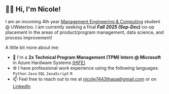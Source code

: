 ## 👋🏼 Hi, I'm Nicole!
I am an incoming 4th year [Management Engineering & Computing](https://uwaterloo.ca/future-students/programs/management-engineering) student @ UWaterloo. I am currently seeking a final ***Fall 2025 (Sep-Dec)*** co-op placement in the areas of product/program management, data science, and process improvement!

A little bit more about me:

- 💼 I'm a **2x Technical Program Management (TPM) Intern @ Microsoft** in Azure Hardware Systems [(HIFE)](https://azure.microsoft.com/en-us/blog/the-anatomy-of-a-datacenter-how-microsofts-datacenter-hardware-powers-the-microsoft-cloud/)
- ⚙️ I have professional work experience using the following languages: `Python` `Java` `SQL` `JavaScript` `R`
- 📫 Feel free to reach out to me at nicole7443thapa@gmail.com or on [LinkedIn](https://www.linkedin.com/in/nicolethapa/)
